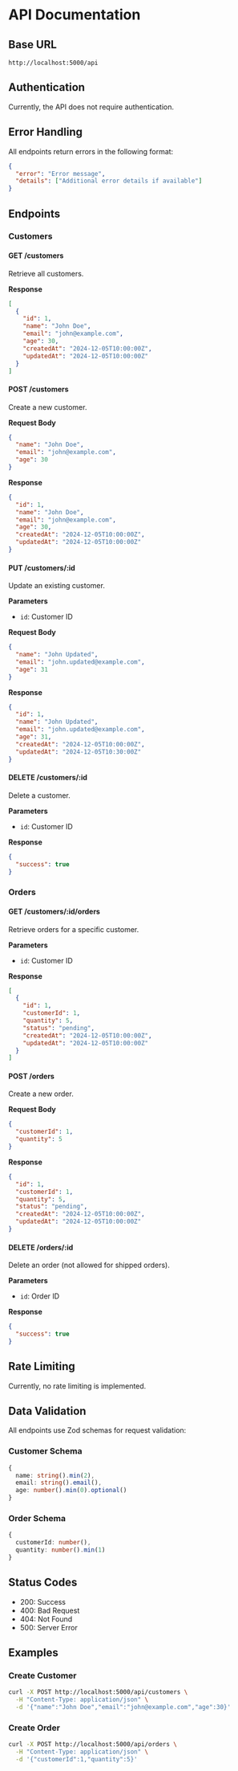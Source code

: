 # API Documentation

## Base URL
```
http://localhost:5000/api
```

## Authentication
Currently, the API does not require authentication.

## Error Handling
All endpoints return errors in the following format:
```json
{
  "error": "Error message",
  "details": ["Additional error details if available"]
}
```

## Endpoints

### Customers

#### GET /customers
Retrieve all customers.

**Response**
```json
[
  {
    "id": 1,
    "name": "John Doe",
    "email": "john@example.com",
    "age": 30,
    "createdAt": "2024-12-05T10:00:00Z",
    "updatedAt": "2024-12-05T10:00:00Z"
  }
]
```

#### POST /customers
Create a new customer.

**Request Body**
```json
{
  "name": "John Doe",
  "email": "john@example.com",
  "age": 30
}
```

**Response**
```json
{
  "id": 1,
  "name": "John Doe",
  "email": "john@example.com",
  "age": 30,
  "createdAt": "2024-12-05T10:00:00Z",
  "updatedAt": "2024-12-05T10:00:00Z"
}
```

#### PUT /customers/:id
Update an existing customer.

**Parameters**
- `id`: Customer ID

**Request Body**
```json
{
  "name": "John Updated",
  "email": "john.updated@example.com",
  "age": 31
}
```

**Response**
```json
{
  "id": 1,
  "name": "John Updated",
  "email": "john.updated@example.com",
  "age": 31,
  "createdAt": "2024-12-05T10:00:00Z",
  "updatedAt": "2024-12-05T10:30:00Z"
}
```

#### DELETE /customers/:id
Delete a customer.

**Parameters**
- `id`: Customer ID

**Response**
```json
{
  "success": true
}
```

### Orders

#### GET /customers/:id/orders
Retrieve orders for a specific customer.

**Parameters**
- `id`: Customer ID

**Response**
```json
[
  {
    "id": 1,
    "customerId": 1,
    "quantity": 5,
    "status": "pending",
    "createdAt": "2024-12-05T10:00:00Z",
    "updatedAt": "2024-12-05T10:00:00Z"
  }
]
```

#### POST /orders
Create a new order.

**Request Body**
```json
{
  "customerId": 1,
  "quantity": 5
}
```

**Response**
```json
{
  "id": 1,
  "customerId": 1,
  "quantity": 5,
  "status": "pending",
  "createdAt": "2024-12-05T10:00:00Z",
  "updatedAt": "2024-12-05T10:00:00Z"
}
```

#### DELETE /orders/:id
Delete an order (not allowed for shipped orders).

**Parameters**
- `id`: Order ID

**Response**
```json
{
  "success": true
}
```

## Rate Limiting
Currently, no rate limiting is implemented.

## Data Validation
All endpoints use Zod schemas for request validation:

### Customer Schema
```typescript
{
  name: string().min(2),
  email: string().email(),
  age: number().min(0).optional()
}
```

### Order Schema
```typescript
{
  customerId: number(),
  quantity: number().min(1)
}
```

## Status Codes
- 200: Success
- 400: Bad Request
- 404: Not Found
- 500: Server Error

## Examples

### Create Customer
```bash
curl -X POST http://localhost:5000/api/customers \
  -H "Content-Type: application/json" \
  -d '{"name":"John Doe","email":"john@example.com","age":30}'
```

### Create Order
```bash
curl -X POST http://localhost:5000/api/orders \
  -H "Content-Type: application/json" \
  -d '{"customerId":1,"quantity":5}'
```
